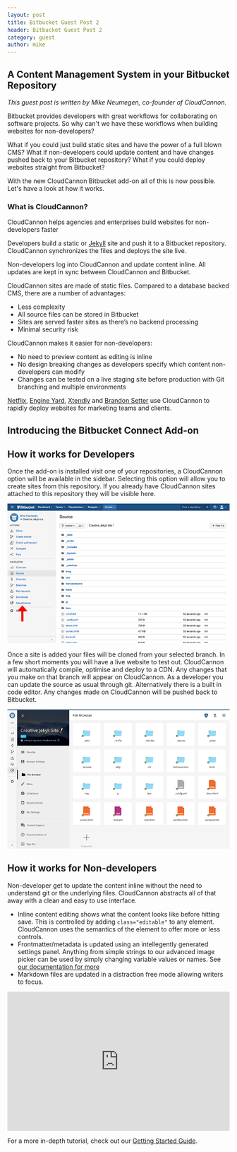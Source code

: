 ```yaml
---
layout: post
title: Bitbucket Guest Post 2
header: Bitbucket Guest Post 2
category: guest
author: mike
---
```


## A Content Management System in your Bitbucket Repository

*This guest post is written by Mike Neumegen, co-founder of CloudCannon.*

Bitbucket provides developers with great workflows for collaborating on software projects. So why can't we have these workflows when building websites for non-developers?

What if you could just build static sites and have the power of a full blown CMS? What if non-developers could update content and have changes pushed back to your Bitbucket repository? What if you could deploy websites straight from Bitbucket?

With the new CloudCannon Bitbucket add-on all of this is now possible. Let's have a look at how it works.

### What is CloudCannon?

CloudCannon helps agencies and enterprises build websites for non-developers faster

Developers build a static or [Jekyll](http://jekyllrb.com) site and push it to a Bitbucket repository. CloudCannon synchronizes the files and deploys the site live.

Non-developers log into CloudCannon and update content inline. All updates are kept in sync between CloudCannon and Bitbucket.

CloudCannon sites are made of static files. Compared to a database backed CMS, there are a number of advantages:

* Less complexity
* All source files can be stored in Bitbucket
* Sites are served faster sites as there’s no backend processing
* Minimal security risk


CloudCannon makes it easier for non-developers:

* No need to preview content as editing is inline
* No design breaking changes as developers specify which content non-developers can modify
* Changes can be tested on a live staging site before production with Git branching and multiple environments


[Netflix](http://cloudcannon.com/customers/netflix/), [Engine Yard](http://cloudcannon.com/customers/engine-yard/), [Xtendly](http://cloudcannon.com/customers/xtendly/) and [Brandon Setter](http://cloudcannon.com/customers/brandon-setter/) use CloudCannon to rapidly deploy websites for marketing teams and clients.

## Introducing the Bitbucket Connect Add-on

## How it works for Developers

Once the add-on is installed visit one of your repositories, a CloudCannon option will be available in the sidebar. Selecting this option will allow you to create sites from this repository. If you already have CloudCannon sites attached to this repository they will be visible here.​

![](/uploads/versions/bb-source---x----900-563x---.png)

Once a site is added your files will be cloned from your selected branch. In a few short moments you will have a live website to test out. CloudCannon will automatically compile, optimise and deploy to a CDN. Any changes that you make on that branch will appear on CloudCannon. As a developer you can update the source as usual through git. Alternatively there is a built in code editor. Any changes made on CloudCannon will be pushed back to Bitbucket.​

![](/uploads/versions/screen-shot-2015-09-28-at-1.12.43-am---x----900-563x---.png)

## How it works for Non-developers

Non-developer get to update the content inline without the need to understand git or the underlying files. CloudCannon abstracts all of that away with a clean and easy to use interface.​

* Inline content editing shows what the content looks like before hitting save. This is controlled by adding `class="editable"` to any element. CloudCannon uses the semantics of the element to offer more or less controls.
* Frontmatter/metadata is updated using an intellegently generated settings panel. Anything from simple strings to our advanced image picker can be used by simply changing variable values or names. See [our documentation for more](http://docs.cloudcannon.com/editing/front-matter/)
* Markdown files are updated in a distraction free mode allowing writers to focus.


<style type="text/css">.embed-container { position: relative; padding-bottom: 62.5%; height: 0; overflow: hidden; max-width: 100%; } .embed-container iframe, .embed-container object, .embed-container embed { position: absolute; top: 0; left: 0; width: 100%; height: 100%; }</style>

<div class="embed-container"><iframe src="https://www.youtube.com/embed/AgbVpvk6sV8" frameborder="0" autohide="1" controls="0" modestbranding="1" rel="0" showinfo="0"></iframe></div>

For a more in-depth tutorial, check out our [Getting Started Guide](http://docs.cloudcannon.com/getting_started/introduction/).